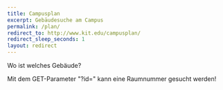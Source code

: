 ```yaml
---
title: Campusplan
excerpt: Gebäudesuche am Campus
permalink: /plan/
redirect_to: http://www.kit.edu/campusplan/
redirect_sleep_seconds: 1
layout: redirect
---
```


Wo ist welches Gebäude?

Mit dem GET-Parameter "?id=" kann eine Raumnummer gesucht werden!
